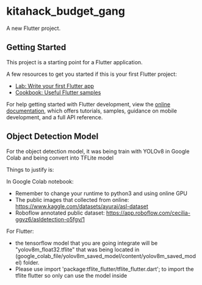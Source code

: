 # kitahack_budget_gang

A new Flutter project.

## Getting Started

This project is a starting point for a Flutter application.

A few resources to get you started if this is your first Flutter project:

- [Lab: Write your first Flutter app](https://docs.flutter.dev/get-started/codelab)
- [Cookbook: Useful Flutter samples](https://docs.flutter.dev/cookbook)

For help getting started with Flutter development, view the
[online documentation](https://docs.flutter.dev/), which offers tutorials,
samples, guidance on mobile development, and a full API reference.

## Object Detection Model
For the object detection model, it was being train with YOLOv8 in Google Colab and being convert into TFLite model

Things to justify is:

In Google Colab notebook:
- Remember to change your runtime to python3 and using online GPU
- The public images that collected from online: https://www.kaggle.com/datasets/ayuraj/asl-dataset
- Roboflow annotated public dataset: https://app.roboflow.com/cecilia-ggvz6/asldetection-o5fgv/1
  
For Flutter:
- the tensorflow model that you are going integrate will be "yolov8m_float32.tflite" that was being located in (google_colab_file/yolov8m_saved_model/content/yolov8m_saved_model) folder.
- Please use import 'package:tflite_flutter/tflite_flutter.dart'; to import the tflite flutter so only can use the model inside
 


